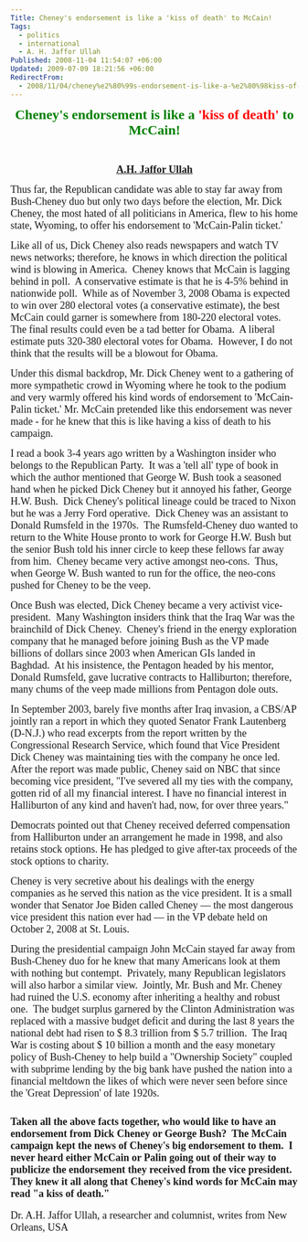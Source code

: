 ```yaml
---
Title: Cheney's endorsement is like a 'kiss of death' to McCain!
Tags:
  - politics
  - international
  - A. H. Jaffor Ullah
Published: 2008-11-04 11:54:07 +06:00
Updated: 2009-07-09 18:21:56 +06:00
RedirectFrom:
  - 2008/11/04/cheney%e2%80%99s-endorsement-is-like-a-%e2%80%98kiss-of-death%e2%80%99-to-mccain/
---
```



<p align="center"><font size="5" color="#008000" face="Garamond"><strong>Cheney's endorsement is like a <font color="#ff0000">'kiss of death'</font> to McCain!</strong></font></p>
<p align="center">&nbsp;</p>
<p align="center"><font size="4" face="Garamond"><strong><a href="https://muktomona.com/Articles/jaffor/index.htm">A.H. Jaffor Ullah</a></strong></font></p>
<font size="4" face="Garamond">Thus far, the Republican candidate was able to stay far away from Bush-Cheney duo but only two days before the election, Mr. Dick Cheney, the most hated of all politicians in America, flew to his home state, Wyoming, to offer his endorsement to 'McCain-Palin ticket.'  </font>

<font size="4" face="Garamond">Like all of us, Dick Cheney also reads newspapers and watch TV news networks; therefore, he knows in which direction the political wind is blowing in America.  Cheney knows that McCain is lagging behind in poll.  A conservative estimate is that he is 4-5% behind in nationwide poll.  While as of November 3, 2008 Obama is expected to win over 280 electoral votes (a conservative estimate), the best McCain could garner is somewhere from 180-220 electoral votes.  The final results could even be a tad better for Obama.  A liberal estimate puts 320-380 electoral votes for Obama.  However, I do not think that the results will be a blowout for Obama.</font>

<font size="4" face="Garamond">Under this dismal backdrop, Mr. Dick Cheney went to a gathering of more sympathetic crowd in Wyoming where he took to the podium and very warmly offered his kind words of endorsement to 'McCain-Palin ticket.' Mr. McCain pretended like this endorsement was never made - for he knew that this is like having a kiss of death to his campaign.</font>

<font size="4" face="Garamond">I read a book 3-4 years ago written by a Washington insider who belongs to the Republican Party.  It was a 'tell all' type of book in which the author mentioned that George W. Bush took a seasoned hand when he picked Dick Cheney but it annoyed his father, George H.W. Bush.  Dick Cheney's political lineage could be traced to Nixon but he was a Jerry Ford operative.  Dick Cheney was an assistant to Donald Rumsfeld in the 1970s.  The Rumsfeld-Cheney duo wanted to return to the White House pronto to work for George H.W. Bush but the senior Bush told his inner circle to keep these fellows far away from him.  Cheney became very active amongst neo-cons.  Thus, when George W. Bush wanted to run for the office, the neo-cons pushed for Cheney to be the veep.</font>

<font size="4" face="Garamond">Once Bush was elected, Dick Cheney became a very activist vice-president.  Many Washington insiders think that the Iraq War was the brainchild of Dick Cheney.  Cheney's friend in the energy exploration company that he managed before joining Bush as the VP made billions of dollars since 2003 when American GIs landed in Baghdad.  At his insistence, the Pentagon headed by his mentor, Donald Rumsfeld, gave lucrative contracts to Halliburton; therefore, many chums of the veep made millions from Pentagon dole outs.</font>

<font size="4" face="Garamond">In September 2003, barely five months after Iraq invasion, a CBS/AP jointly ran a report in which they quoted Senator Frank Lautenberg (D-N.J.) who read excerpts from the report written by the Congressional Research Service, which found that Vice President Dick Cheney was maintaining ties with the company he once led. After the report was made public, Cheney said on NBC that since becoming vice president, "I've severed all my ties with the company, gotten rid of all my financial interest. I have no financial interest in Halliburton of any kind and haven't had, now, for over three years." </font>

<font size="4" face="Garamond">Democrats pointed out that Cheney received deferred compensation from Halliburton under an arrangement he made in 1998, and also retains stock options. He has pledged to give after-tax proceeds of the stock options to charity. </font>

<font size="4" face="Garamond">Cheney is very secretive about his dealings with the energy companies as he served this nation as the vice president. It is a small wonder that Senator Joe Biden called Cheney — the most dangerous vice president this nation ever had — in the VP debate held on October 2, 2008 at St. Louis. </font>

<font size="4" face="Garamond">During the presidential campaign John McCain stayed far away from Bush-Cheney duo for he knew that many Americans look at them with nothing but contempt.  Privately, many Republican legislators will also harbor a similar view.  Jointly, Mr. Bush and Mr. Cheney had ruined the U.S. economy after inheriting a healthy and robust one.  The budget surplus garnered by the Clinton Administration was replaced with a massive budget deficit and during the last 8 years the national debt had risen to $ 8.3 trillion from $ 5.7 trillion.  The Iraq War is costing about $ 10 billion a month and the easy monetary policy of Bush-Cheney to help build a "Ownership Society" coupled with subprime lending by the big bank have pushed the nation into a financial meltdown the likes of which were never seen before since the 'Great Depression' of late 1920s.</font>

<font size="4" face="Garamond">Taken all the above facts together, who would like to have an endorsement from Dick Cheney or George Bush?  The McCain campaign kept the news of Cheney's big endorsement to them.  I never heard either McCain or Palin going out of their way to publicize the endorsement they received from the vice president.  They knew it all along that Cheney's kind words for McCain may read "a kiss of death."
----------------------------
Dr. A.H. Jaffor Ullah, a researcher and columnist, writes from New Orleans, USA
</font>
